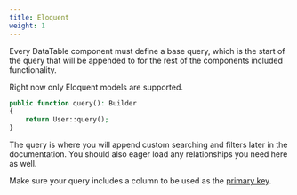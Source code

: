 ```yaml
---
title: Eloquent
weight: 1
---
```


Every DataTable component must define a base query, which is the start of the query that will be appended to for the rest of the components included functionality.

Right now only Eloquent models are supported.

```php
public function query(): Builder
{
    return User::query();
}
```

The query is where you will append custom searching and filters later in the documentation. You should also eager load any relationships you need here as well.

Make sure your query includes a column to be used as the [primary key](../usage/the-primary-key).

